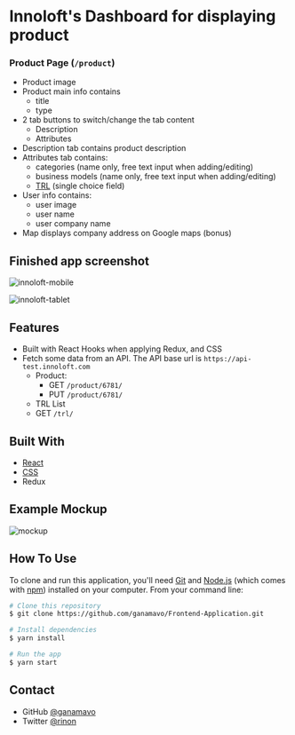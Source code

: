  
# Innoloft's Dashboard for displaying product

<!-- OVERVIEW -->

### Product Page (`/product`)
  - Product image
  - Product main info contains
    - title
    - type
  - 2 tab buttons to switch/change the tab content
    - Description
    - Attributes
  - Description tab contains product description
  - Attributes tab contains:
    - categories (name only, free text input when adding/editing)
    - business models (name only, free text input when adding/editing)
    - [TRL](https://en.wikipedia.org/wiki/Technology_readiness_level) (single choice field)
  - User info contains:
    - user image
    - user name
    - user company name
  - Map displays company address on Google maps (bonus)

## Finished app screenshot
 ![innoloft-mobile](https://user-images.githubusercontent.com/60210091/151350799-c113c043-5fce-474d-81e6-b40f6c2d6d20.jpg)

 ![innoloft-tablet](https://user-images.githubusercontent.com/60210091/151350826-5b39dae7-49c4-4a33-97a6-8265e5806413.jpg)
 
## Features
  - Built with React Hooks when applying Redux, and CSS 
  - Fetch some data from an API. The API base url is `https://api-test.innoloft.com`
      - Product:
        - GET `/product/6781/`
        - PUT `/product/6781/`
      - TRL List
      - GET `/trl/` 
 
## Built With
- [React](https://reactjs.org/)
- [CSS](https://developer.mozilla.org/en-US/docs/Web/CSS)
- Redux

## Example Mockup
![mockup](mockup.jpg)

## How To Use

<!-- Example: -->

To clone and run this application, you'll need [Git](https://git-scm.com) and [Node.js](https://nodejs.org/en/download/) (which comes with [npm](http://npmjs.com)) installed on your computer. From your command line:

```bash
# Clone this repository
$ git clone https://github.com/ganamavo/Frontend-Application.git

# Install dependencies
$ yarn install

# Run the app
$ yarn start 
``` 

## Contact

<!-- -   Website [your-website.com](https://{your-web-site-link}) -->
-   GitHub [@ganamavo](https://github.com/ganamavo)
-   Twitter [@rinon](https://twitter.com/Tojo_Rinon)

